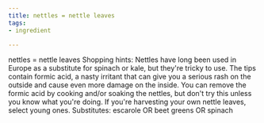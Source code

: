 ```yaml
---
title: nettles = nettle leaves
tags:
- ingredient

---
```

nettles = nettle leaves Shopping hints: Nettles have long been used in Europe as a substitute for spinach or kale, but they're tricky to use. The tips contain formic acid, a nasty irritant that can give you a serious rash on the outside and cause even more damage on the inside. You can remove the formic acid by cooking and/or soaking the nettles, but don't try this unless you know what you're doing. If you're harvesting your own nettle leaves, select young ones. Substitutes: escarole OR beet greens OR spinach
